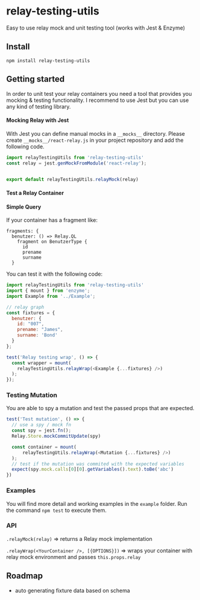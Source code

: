# relay-testing-utils
Easy to use relay mock and unit testing tool (works with Jest &amp; Enzyme)



## Install

`npm install relay-testing-utils`


## Getting started

In order to unit test your relay containers you need a tool that provides you mocking & testing functionality.
I recommend to use Jest but you can use any kind of testing library.

#### Mocking Relay with Jest

With Jest you can define manual mocks in a `__mocks__` directory.
Please create `__mocks__/react-relay.js` in your project repository and add the following code.

```javascript
import relayTestingUtils from 'relay-testing-utils'
const relay = jest.genMockFromModule('react-relay');


export default relayTestingUtils.relayMock(relay)

```

#### Test a Relay Container


#### Simple Query

If your container has a fragment like:

```
fragments: {
  benutzer: () => Relay.QL
    fragment on BenutzerType {
      id
      prename
      surname
  }
```

You can test it with the following code:

```javascript
import relayTestingUtils from 'relay-testing-utils'
import { mount } from 'enzyme';
import Example from '../Example';

// relay graph
const fixtures = {
  benutzer: {
    id: "007",
    prename: "James",
    surname: 'Bond'
  }
};

test('Relay testing wrap', () => {
  const wrapper = mount(
    relayTestingUtils.relayWrap(<Example {...fixtures} />)
  );
});

```

### Testing Mutation

You are able to spy a mutation and test the passed props that are expected.

``` javascript
test('Test mutation', () => {
  // use a spy / mock fn
  const spy = jest.fn();
  Relay.Store.mockCommitUpdate(spy)

  const container = mount(
      relayTestingUtils.relayWrap(<Mutation {...fixtures} />)
  );
  // test if the mutation was commited with the expected variables
  expect(spy.mock.calls[0][0].getVariables().text).toBe('abc')
})
```

### Examples

You will find more detail and working examples in the `example` folder.
Run the command `npm test` to execute them.


### API

`.relayMock(relay)` => returns a Relay mock implementation

`.relayWrap(<YourContainer />, [{OPTIONS}])` => wraps your container with relay mock environment and passes `this.props.relay`


## Roadmap

- auto generating fixture data based on schema
